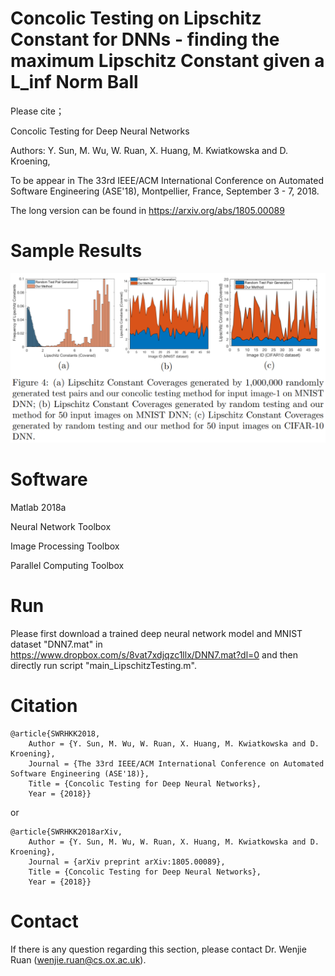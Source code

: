 

# Concolic Testing on Lipschitz Constant for DNNs - finding the maximum Lipschitz Constant given a L_inf Norm Ball

Please cite；

Concolic Testing for Deep Neural Networks

Authors: Y. Sun, M. Wu, W. Ruan, X. Huang, M. Kwiatkowska and D. Kroening, 

To be appear in The 33rd IEEE/ACM International Conference on Automated Software Engineering (ASE'18), Montpellier, France, September 3 - 7, 2018. 

The long version can be found in https://arxiv.org/abs/1805.00089

# Sample Results

![alt text](Capture.PNG)


# Software

Matlab 2018a

Neural Network Toolbox

Image Processing Toolbox

Parallel Computing Toolbox

# Run

Please first download a trained deep neural network model and MNIST dataset "DNN7.mat" in https://www.dropbox.com/s/8vat7xdjqzc1llx/DNN7.mat?dl=0 and then directly run script "main_LipschitzTesting.m". 


# Citation
```
@article{SWRHKK2018,
	Author = {Y. Sun, M. Wu, W. Ruan, X. Huang, M. Kwiatkowska and D. Kroening},
	Journal = {The 33rd IEEE/ACM International Conference on Automated Software Engineering (ASE'18)},
	Title = {Concolic Testing for Deep Neural Networks},
	Year = {2018}}
```
or

```
@article{SWRHKK2018arXiv,
	Author = {Y. Sun, M. Wu, W. Ruan, X. Huang, M. Kwiatkowska and D. Kroening},
	Journal = {arXiv preprint arXiv:1805.00089},
	Title = {Concolic Testing for Deep Neural Networks},
	Year = {2018}}
```
# Contact
If there is any question regarding this section, please contact Dr. Wenjie Ruan (wenjie.ruan@cs.ox.ac.uk).


